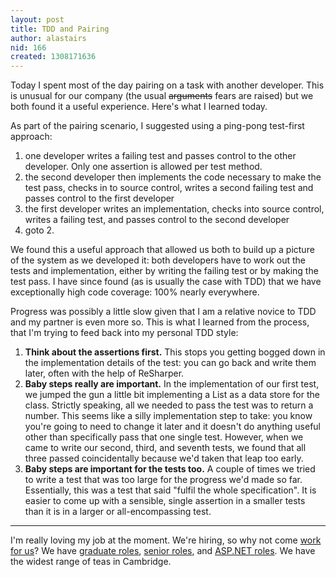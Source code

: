 ```yaml
---
layout: post
title: TDD and Pairing
author: alastairs
nid: 166
created: 1308171636
---
```

Today I spent most of the day pairing on a task with another developer. This is unusual for our company (the usual <span style="text-decoration: line-through">arguments</span> fears are raised) but we both found it a useful experience.  Here's what I learned today.  

As part of the pairing scenario, I suggested using a ping-pong test-first approach: 

  1. one developer writes a failing test and passes control to the other developer. Only one assertion is allowed per test method.
  2. the second developer then implements the code necessary to make the test pass, checks in to source control, writes a second failing test and passes control to the first developer
  3. the first developer writes an implementation, checks into source control, writes a failing test, and passes control to the second developer
  4. goto 2.

We found this a useful approach that allowed us both to build up a picture of the system as we developed it: both developers have to work out the tests and implementation, either by writing the failing test or by making the test pass.  I have since found (as is usually the case with TDD) that we have exceptionally high code coverage: 100% nearly everywhere.  

Progress was possibly a little slow given that I am a relative novice to TDD and my partner is even more so.  This is what I learned from the process, that I'm trying to feed back into my personal TDD style:

  1. **Think about the assertions first.**  This stops you getting bogged down in the implementation details of the test: you can go back and write them later, often with the help of ReSharper.  
  2. **Baby steps really are important.**  In the implementation of our first test, we jumped the gun a little bit implementing a List<T> as a data store for the class.  Strictly speaking, all we needed to pass the test was to return a number.  This seems like a silly implementation step to take: you know you're going to need to change it later and it doesn't do anything useful other than specifically pass that one single test.  However, when we came to write our second, third, and seventh tests, we found that all three passed coincidentally because we'd taken that leap too early.  
  3. **Baby steps are important for the tests too.**  A couple of times we tried to write a test that was too large for the progress we'd made so far.  Essentially, this was a test that said "fulfil the whole specification".  It is easier to come up with a sensible, single assertion in a smaller tests than it is in a larger or all-encompassing test.

* * * 

I'm really loving my job at the moment.  We're hiring, so why not come [work for us](http://grantadesign.com/jobs/index.htm)? We have [graduate roles](http://grantadesign.com/jobs/graduate-softwareengineers.htm), [senior roles](http://grantadesign.com/jobs/softwarec_jan11.htm), and [ASP.NET roles](http://grantadesign.com/jobs/asp.htm).  We have the widest range of teas in Cambridge.
